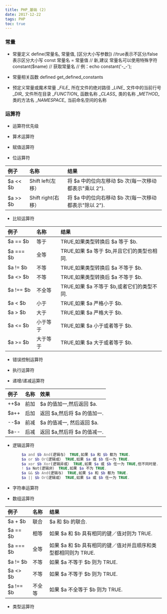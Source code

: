 ```yaml
---
title: PHP_基础 (2)
date: 2017-12-22
tags: PHP
toc: true
---
```


### 常量

- 常量定义
    define(常量名, 常量值, [区分大小写参数])        //true表示不区分/false表示区分大小写
    const 常量名 = 常量值    // 新,建议
    常量名可以使用特殊字符
    constant($name)     // 获取常量名  // 例：echo constant('-_-');

- 常量相关函数
    defined
    get_defined_constants

- 预定义常量或魔术常量
    \__FILE\__             所在文件的绝对路径
    \__LINE\__             文件中的当前行号
    \__DIR\__              文件所在目录
    \__FUNCTION\__         函数名称
    \__CLASS\__            类的名称
    \__METHOD\__           类的方法名
    \__NAMESPACE\__        当前命名空间的名称 

<!-- more -->

### 运算符

- 运算符优先级

- 算术运算符

- 赋值运算符

- 位运算符

| 例子 | 名称 | 结果 | 
|:-----|:-----|:-----|
| \$a << \$b   | Shift left(左移）  | 将 $a 中的位向左移动 $b 次(每一次移动都表示"乘以 2"). |
| \$a \>\> \$b | Shift right(右移） | 将 $a 中的位向右移动 $b 次(每一次移动都表示"除以 2"). |

- 比较运算符

| 例子 | 名称 | 结果 | 
|:-----|:-----|:-----|
| \$a == $b | 等于 | TRUE,如果类型转换后 $a 等于 $b. |
| \$a === $b | 全等 | TRUE,如果 $a 等于 $b,并且它们的类型也相同. |
| \$a != $b | 不等 | TRUE,如果类型转换后 $a 不等于 $b. |
| \$a <> $b | 不等 | TRUE,如果类型转换后 $a 不等于 $b. |
| \$a !== $b | 不全等 | TRUE,如果 $a 不等于 $b,或者它们的类型不同. |
| \$a < $b | 小于 | TRUE,如果 $a 严格小于 $b. |
| \$a > $b | 大于 | TRUE,如果 $a 严格大于 $b. |
| \$a <= $b | 小于等于 | TRUE,如果 $a 小于或者等于 $b. |
| \$a >= $b | 大于等于 | TRUE,如果 $a 大于或者等于 $b. |

- 错误控制运算符

- 执行运算符

- 递增/递减运算符

| 例子 | 名称 | 效果 | 
|:-----|:-----|:-----|
| \++$a | 前加 | $a 的值加一,然后返回 $a. |
| \$a++ | 后加 | 返回 $a,然后将 $a 的值加一. |
| \--$a | 前减 | $a 的值减一, 然后返回 $a. |
| \$a-\- | 后减 | 返回 $a,然后将 $a 的值减一. |

- 逻辑运算符
    ```php
        $a and $b And(逻辑与） TRUE,如果 $a 和 $b 都为 TRUE. 
        $a or $b Or(逻辑或） TRUE,如果 $a 或 $b 任一为 TRUE. 
        $a xor $b Xor(逻辑异或） TRUE,如果 $a 或 $b 任一为 TRUE,但不同时是. 
        ! $a Not(逻辑非） TRUE,如果 $a 不为 TRUE. 
        $a && $b And(逻辑与） TRUE,如果 $a 和 $b 都为 TRUE. 
        $a || $b Or(逻辑或） TRUE,如果 $a 或 $b 任一为 TRUE. 
    ```

- 字符串运算符

- 数组运算符

| 例子 | 名称 | 结果 | 
|:-----|:-----|:-----|
| \$a + $b | 联合 | $a 和 $b 的联合. |
| \$a == $b | 相等 | 如果 $a 和 $b 具有相同的键／值对则为 TRUE. |
| \$a === $b | 全等 | 如果 $a 和 $b 具有相同的键／值对并且顺序和类型都相同则为 TRUE. |
| \$a != $b | 不等 | 如果 $a 不等于 $b 则为 TRUE. |
| \$a <> $b | 不等 | 如果 $a 不等于 $b 则为 TRUE. |
| \$a !== $b | 不全等 | 如果 $a 不全等于 $b 则为 TRUE. |

- 类型运算符

